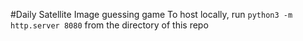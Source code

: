 #Daily Satellite Image guessing game
To host locally, run `python3 -m http.server 8080` from the directory of this repo
